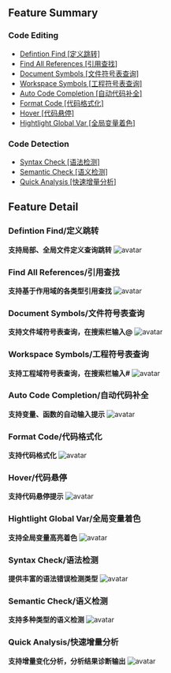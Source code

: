 ## Feature Summary

### Code Editing
* [Defintion Find [定义跳转]](#DefintionFind "定义跳转")
* [Find All References [引用查找]](#FindAllReferences "引用查找")
* [Document Symbols [文件符号表查询]](#DocumentSymbols "文件符号表查询")
* [Workspace Symbols [工程符号表查询]](#WorkspaceSymbols "工程符号表查询")
* [Auto Code Completion [自动代码补全]](#AutoCodeCompletion "自动代码补全")
* [Format Code [代码格式化]](#FormatCode "代码格式化")
* [Hover [代码悬停]](#Hover "代码悬停")
* [Hightlight Global Var [全局变量着色]](#HightlightGlobalVar "全局变量着色")

### Code Detection
* [Syntax Check [语法检测]](#SyntaxCheck "语法检测")
* [Semantic Check [语义检测]](#SemanticCheck "语义检测")
* [Quick Analysis [快速增量分析]](#QuickAnalysis "快速增量分析")

## Feature Detail
### Defintion Find/定义跳转 <a id="DefintionFind"></a>
**支持局部、全局文件定义查询跳转**
![avatar](https://raw.githubusercontent.com/yinfei8/LuaHelper/master/images/GotoDefinition.gif)

### Find All References/引用查找 <a id="FindAllReferences"></a>
**支持基于作用域的各类型引用查找**
![avatar](https://raw.githubusercontent.com/yinfei8/LuaHelper/master/images/FindReferences.gif)

### Document Symbols/文件符号表查询 <a id="DocumentSymbols"></a>
**支持文件域符号表查询，在搜索栏输入@**
![avatar](https://raw.githubusercontent.com/yinfei8/LuaHelper/master/images/DocmentSymbol.gif)

### Workspace Symbols/工程符号表查询 <a id="WorkspaceSymbols"></a>
**支持工程域符号表查询，在搜索栏输入#**
![avatar](https://raw.githubusercontent.com/yinfei8/LuaHelper/master/images/WorkspaceSymbol.gif)

### Auto Code Completion/自动代码补全 <a id="AutoCodeCompletion"></a>
**支持变量、函数的自动输入提示**
![avatar](https://raw.githubusercontent.com/yinfei8/LuaHelper/master/images/CodeCompletion.gif)

### Format Code/代码格式化 <a id="FormatCode"></a>
**支持代码格式化**
![avatar](https://raw.githubusercontent.com/yinfei8/LuaHelper/master/images/Format.gif)

### Hover/代码悬停 <a id="Hover"></a>
**支持代码悬停提示**
![avatar](https://raw.githubusercontent.com/yinfei8/LuaHelper/master/images/Hover.gif)

### Hightlight Global Var/全局变量着色 <a id="HightlightGlobalVar"></a>
**支持全局变量高亮着色**
![avatar](https://raw.githubusercontent.com/yinfei8/LuaHelper/master/images/GlobalColor.gif)

### Syntax Check/语法检测 <a id="SyntaxCheck"></a>
**提供丰富的语法错误检测类型**
![avatar](https://raw.githubusercontent.com/yinfei8/LuaHelper/master/images/SyntaxCheck.gif)

### Semantic Check/语义检测 <a id="SemanticCheck"></a>
**支持多种类型的语义检测**
![avatar](https://raw.githubusercontent.com/yinfei8/LuaHelper/master/images/SemanticCheck.gif)

### Quick Analysis/快速增量分析 <a id="QuickAnalysis"></a>
**支持增量变化分析，分析结果诊断输出** 
![avatar](https://raw.githubusercontent.com/yinfei8/LuaHelper/master/images/RealTimeCheck.gif)

